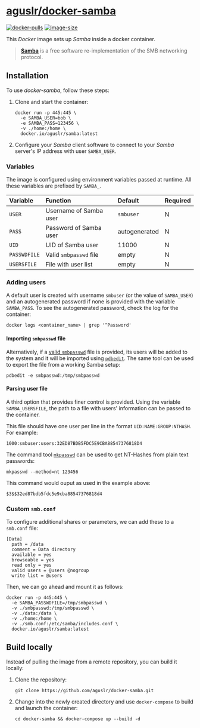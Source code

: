 [aguslr/docker-samba][1]
========================

[![docker-pulls](https://img.shields.io/docker/pulls/aguslr/samba)](https://hub.docker.com/r/aguslr/samba) [![image-size](https://img.shields.io/docker/image-size/aguslr/samba/latest)](https://hub.docker.com/r/aguslr/samba)


This *Docker* image sets up *Samba* inside a docker container.

> **[Samba][2]** is a free software re-implementation of the SMB networking
> protocol.


Installation
------------

To use *docker-samba*, follow these steps:

1. Clone and start the container:

       docker run -p 445:445 \
         -e SAMBA_USER=bob \
         -e SAMBA_PASS=123456 \
         -v ./home:/home \
         docker.io/aguslr/samba:latest

2. Configure your *Samba* client software to connect to your *Samba* server's IP
   address with user `SAMBA_USER`.


### Variables

The image is configured using environment variables passed at runtime. All these
variables are prefixed by `SAMBA_`.

| Variable     | Function               | Default       | Required |
| :----------- | :--------------------- | :------------ | -------- |
| `USER`       | Username of Samba user | `smbuser`     | N        |
| `PASS`       | Password of Samba user | autogenerated | N        |
| `UID`        | UID of Samba user      | 11000         | N        |
| `PASSWDFILE` | Valid `smbpasswd` file | empty         | N        |
| `USERSFILE`  | File with user list    | empty         | N        |


### Adding users

A default user is created with username `smbuser` (or the value of `SAMBA_USER`)
and an autogenerated password if none is provided with the variable
`SAMBA_PASS`. To see the autogenerated password, check the log for the
container:

    docker logs <container_name> | grep '^Password'


#### Importing `smbpasswd` file

Alternatively, if a [valid `smbpasswd`][3] file is provided, its users will be
added to the system and it will be imported using [`pdbedit`][4]. The same tool
can be used to export the file from a working Samba setup:

    pdbedit -e smbpasswd:/tmp/smbpasswd


#### Parsing user file

A third option that provides finer control is provided. Using the variable
`SAMBA_USERSFILE`, the path to a file with users' information can be passed to
the container.

This file should have one user per line in the format `UID:NAME:GROUP:NTHASH`.
For example:

    1000:smbuser:users:32ED87BDB5FDC5E9CBA88547376818D4

The command tool [`mkpasswd`][5] can be used to get NT-Hashes from plain text
passwords:

    mkpasswd --method=nt 123456

This command would ouput as used in the example above:

    $3$$32ed87bdb5fdc5e9cba88547376818d4


### Custom `smb.conf`

To configure additional shares or parameters, we can add these to a `smb.conf`
file:

    [Data]
      path = /data
      comment = Data directory
      available = yes
      browseable = yes
      read only = yes
      valid users = @users @nogroup
      write list = @users

Then, we can go ahead and mount it as follows:

    docker run -p 445:445 \
      -e SAMBA_PASSWDFILE=/tmp/smbpasswd \
      -v ./smbpasswd:/tmp/smbpasswd \
      -v ./data:/data \
      -v ./home:/home \
      -v ./smb.conf:/etc/samba/includes.conf \
      docker.io/aguslr/samba:latest


Build locally
-------------

Instead of pulling the image from a remote repository, you can build it locally:

1. Clone the repository:

       git clone https://github.com/aguslr/docker-samba.git

2. Change into the newly created directory and use `docker-compose` to build and
   launch the container:

       cd docker-samba && docker-compose up --build -d


[1]: https://github.com/aguslr/docker-samba
[2]: https://www.samba.org/
[3]: https://www.samba.org/samba/docs/current/man-html/smbpasswd.5.html
[4]: https://www.samba.org/samba/docs/current/man-html/pdbedit.8.html
[5]: https://www.mkpasswd.net/
